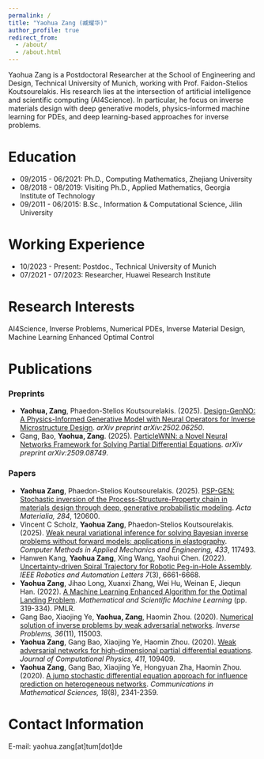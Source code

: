 ```yaml
---
permalink: /
title: "Yaohua Zang (臧耀华)"
author_profile: true
redirect_from: 
  - /about/
  - /about.html
---
```

Yaohua Zang is a Postdoctoral Researcher at the School of Engineering and Design, Technical University of Munich, working with Prof. Faidon-Stelios Koutsourelakis. His research lies at the intersection of artificial intelligence and scientific computing (AI4Science). In particular, he focus on inverse materials design with deep generative models, physics-informed machine learning for PDEs, and deep learning-based approaches for inverse problems.

Education
======
- 09/2015 - 06/2021: Ph.D., Computing Mathematics, Zhejiang University
- 08/2018 - 08/2019: Visiting Ph.D., Applied Mathematics, Georgia Institute of Technology
- 09/2011 - 06/2015: B.Sc., Information & Computational Science, Jilin University

Working Experience
======
- 10/2023 - Present: Postdoc., Technical University of Munich
- 07/2021 - 07/2023: Researcher, Huawei Research Institute


Research Interests
======
AI4Science, Inverse Problems, Numerical PDEs, Inverse Material Design, Machine Learning Enhanced Optimal Control


Publications
======
### Preprints
- **Yaohua, Zang**, Phaedon-Stelios Koutsourelakis. (2025). [Design-GenNO: A Physics-Informed Generative Model with Neural Operators for Inverse Microstructure Design](https://arxiv.org/abs/2509.08749). *arXiv preprint arXiv:2502.06250*.
- Gang, Bao, **Yaohua, Zang**. (2025). [ParticleWNN: a Novel Neural Networks Framework for Solving Partial Differential Equations](https://arxiv.org/abs/2305.12433). *arXiv preprint arXiv:2509.08749*.
  
### Papers 
- **Yaohua Zang**, Phaedon-Stelios Koutsourelakis. (2025). [PSP-GEN: Stochastic inversion of the Process-Structure-Property chain in materials design through deep, generative probabilistic modeling](https://doi.org/10.1016/j.actamat.2024.120600). *Acta Materialia, 284*, 120600.
- Vincent C Scholz, **Yaohua Zang**, Phaedon-Stelios Koutsourelakis. (2025). [Weak neural variational inference for solving Bayesian inverse problems without forward models: applications in elastography](https://doi.org/10.1016/j.cma.2024.117493). *Computer Methods in Applied Mechanics and Engineering, 433*, 117493.
- Hanwen Kang, **Yaohua Zang**, Xing Wang, Yaohui Chen. (2022). [Uncertainty-driven Spiral Trajectory for Robotic Peg-in-Hole Assembly](https://ieeexplore.ieee.org/document/9780009). *IEEE Robotics and Automation Letters 7*(3), 6661-6668.
- **Yaohua Zang**, Jihao Long, Xuanxi Zhang, Wei Hu, Weinan E, Jiequn Han. (2022). [A Machine Learning Enhanced Algorithm for the Optimal Landing Problem](https://proceedings.mlr.press/v190/zang22a/zang22a.pdf). *Mathematical and Scientific Machine Learning* (pp. 319-334). PMLR.
- Gang Bao, Xiaojing Ye, **Yaohua, Zang**, Haomin Zhou. (2020). [Numerical solution of inverse problems by weak adversarial networks](https://iopscience.iop.org/article/10.1088/1361-6420/abb447). *Inverse Problems, 36*(11), 115003.
- **Yaohua Zang**, Gang Bao, Xiaojing Ye, Haomin Zhou. (2020). [Weak adversarial networks for high-dimensional partial differential equations](https://doi.org/10.1016/j.jcp.2020.109409). *Journal of Computational Physics, 411*, 109409.
- **Yaohua Zang**, Gang Bao, Xiaojing Ye, Hongyuan Zha, Haomin Zhou. (2020). [A jump stochastic differential equation approach for influence prediction on heterogeneous networks](https://link.intlpress.com/JDetail/1806262189797363713). *Communications in Mathematical Sciences, 18*(8), 2341-2359.


Contact Information
======
E-mail: yaohua.zang[at]tum[dot]de

